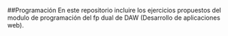 ##Programación
En este repositorio incluire los ejercicios propuestos del modulo de programación del fp dual de DAW (Desarrollo de aplicaciones web).
